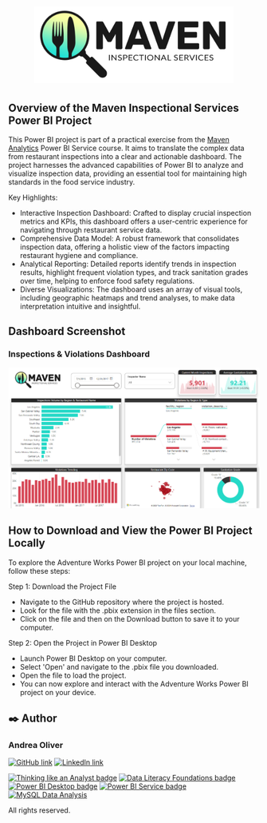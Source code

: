 # <p align="center" background-color= "white"><img src="https://github.com/AndreaOliver/MavenInspectionalServices/blob/main/MavenInspectionalServices%20Images/Maven_Inspectional_Services.png" width="400"></p>

## Overview of the Maven Inspectional Services Power BI Project

This Power BI project is part of a practical exercise from the [Maven Analytics](https://github.com/MavenAnalytics) Power BI Service course. It aims to translate the complex data from restaurant inspections into a clear and actionable dashboard. The project harnesses the advanced capabilities of Power BI to analyze and visualize inspection data, providing an essential tool for maintaining high standards in the food service industry.

Key Highlights:
- Interactive Inspection Dashboard: Crafted to display crucial inspection metrics and KPIs, this dashboard offers a user-centric experience for navigating through restaurant service data.
- Comprehensive Data Model: A robust framework that consolidates inspection data, offering a holistic view of the factors impacting restaurant hygiene and compliance.
- Analytical Reporting: Detailed reports identify trends in inspection results, highlight frequent violation types, and track sanitation grades over time, helping to enforce food safety regulations.
- Diverse Visualizations: The dashboard uses an array of visual tools, including geographic heatmaps and trend analyses, to make data interpretation intuitive and insightful.

## Dashboard Screenshot

### Inspections & Violations Dashboard
<img src="https://github.com/AndreaOliver/MavenInspectionalServices/blob/main/MavenInspectionalServices%20Screenshots/MavenInspectionalServices-Dashboard.png">


## How to Download and View the Power BI Project Locally
To explore the Adventure Works Power BI project on your local machine, follow these steps:

Step 1: Download the Project File
- Navigate to the GitHub repository where the project is hosted.
- Look for the file with the .pbix extension in the files section.
- Click on the file and then on the Download button to save it to your computer.

Step 2: Open the Project in Power BI Desktop
- Launch Power BI Desktop on your computer.
- Select 'Open' and navigate to the .pbix file you downloaded.
- Open the file to load the project.
- You can now explore and interact with the Adventure Works Power BI project on your device.


## ✒️ Author

### Andrea Oliver

<!--- Social Media Links -->
<a href="https://github.com/AndreaOliver"><img src="https://img.shields.io/badge/GitHub-%23121011.svg?style=plastic&logo=github&logoColor=white" alt="GitHub link" height="20"/></a> 
<a href="https://www.linkedin.com/in/andrea--oliver"><img src="https://img.shields.io/badge/LinkedIn-%230077B5.svg?style=plastic&logo=linkedin&logoColor=white" alt="LinkedIn link" height="20"/></a>

<!-- Data Analysis Badges -->
<p>
  <a href="https://certificates.mavenanalytics.io/ffa9bee6-7761-4f13-9ac1-0d4e06608fab"><img src="https://api.accredible.com/v1/frontend/credential_website_embed_image/badge/87325450" alt="Thinking like an Analyst badge" height="100"/></a> 
  <a href="https://certificates.mavenanalytics.io/b9a7f09f-b0bb-4f10-8524-e35c67d51d9a"><img src="https://api.accredible.com/v1/frontend/credential_website_embed_image/badge/100007377" alt="Data Literacy Foundations badge" height="100"/></a> 
  <a href="https://certificates.mavenanalytics.io/8b7b46ab-1c06-4d33-b6b6-656cf6ae868c"><img src="https://api.accredible.com/v1/frontend/credential_website_embed_image/badge/88953855" alt="Power BI Desktop badge" height="100"/></a> 
  <a href="https://certificates.mavenanalytics.io/c3ecb84e-390f-44b7-ae19-130e3e97a210"><img src="https://api.accredible.com/v1/frontend/credential_website_embed_image/badge/92426614" alt="Power BI Service badge" height="100"/></a> 
  <a href="https://certificates.mavenanalytics.io/ebd338bf-5fe1-4c9c-a004-0eb61bfe5740"><img src="https://api.accredible.com/v1/frontend/credential_website_embed_image/badge/93159591" alt="MySQL Data Analysis" height="100"/></a> 
</p>

All rights reserved.
